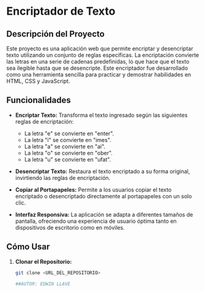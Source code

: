 # Encriptador de Texto

## Descripción del Proyecto

Este proyecto es una aplicación web que permite encriptar y desencriptar texto utilizando un conjunto de reglas específicas. La encriptación convierte las letras en una serie de cadenas predefinidas, lo que hace que el texto sea ilegible hasta que se desencripte. Este encriptador fue desarrollado como una herramienta sencilla para practicar y demostrar habilidades en HTML, CSS y JavaScript.

## Funcionalidades

- **Encriptar Texto:** Transforma el texto ingresado según las siguientes reglas de encriptación:
  - La letra "e" se convierte en "enter".
  - La letra "i" se convierte en "imes".
  - La letra "a" se convierte en "ai".
  - La letra "o" se convierte en "ober".
  - La letra "u" se convierte en "ufat".
  
- **Desencriptar Texto:** Restaura el texto encriptado a su forma original, invirtiendo las reglas de encriptación.

- **Copiar al Portapapeles:** Permite a los usuarios copiar el texto encriptado o desencriptado directamente al portapapeles con un solo clic.

- **Interfaz Responsiva:** La aplicación se adapta a diferentes tamaños de pantalla, ofreciendo una experiencia de usuario óptima tanto en dispositivos de escritorio como en móviles.

## Cómo Usar

1. **Clonar el Repositorio:**
   ```bash
   git clone <URL_DEL_REPOSITORIO>

   ##AUTOR: EDWIN LLAVE

